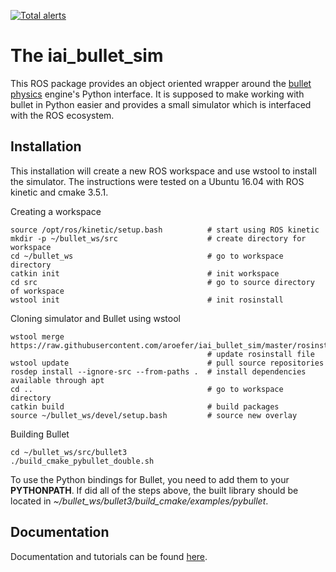 [![Total alerts](https://img.shields.io/lgtm/alerts/g/ARoefer/iai_bullet_sim.svg?style=flat-square&logo=lgtm&logoWidth=18)](https://lgtm.com/projects/g/ARoefer/iai_bullet_sim/alerts/)

The iai_bullet_sim
==================

This ROS package provides an object oriented wrapper around the [bullet physics](http://bulletphysics.org) engine's Python interface. It is supposed to make working with bullet in Python easier and provides a small simulator which is interfaced with the ROS ecosystem.


Installation
------------
This installation will create a new ROS workspace and use wstool to install the simulator. The instructions were tested on a Ubuntu 16.04 with ROS kinetic and cmake 3.5.1.

Creating a workspace
```
source /opt/ros/kinetic/setup.bash          # start using ROS kinetic
mkdir -p ~/bullet_ws/src                    # create directory for workspace
cd ~/bullet_ws                              # go to workspace directory
catkin init                                 # init workspace
cd src                                      # go to source directory of workspace
wstool init                                 # init rosinstall
```

Cloning simulator and Bullet using wstool
```
wstool merge https://raw.githubusercontent.com/aroefer/iai_bullet_sim/master/rosinstall/catkin.rosinstall
                                            # update rosinstall file
wstool update                               # pull source repositories
rosdep install --ignore-src --from-paths .  # install dependencies available through apt
cd ..                                       # go to workspace directory
catkin build                                # build packages
source ~/bullet_ws/devel/setup.bash         # source new overlay
```

Building Bullet
```
cd ~/bullet_ws/src/bullet3
./build_cmake_pybullet_double.sh
```

To use the Python bindings for Bullet, you need to add them to your **PYTHONPATH**. If did all of the steps above, the built library should be located in *~/bullet_ws/bullet3/build_cmake/examples/pybullet*.

Documentation
-------------
Documentation and tutorials can be found [here](https://aroefer.github.io/iai_bullet_sim/).
